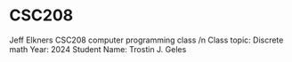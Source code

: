 # CSC208
Jeff Elkners CSC208 computer programming class /n
Class topic: Discrete math
Year: 2024
Student Name: Trostin J. Geles
